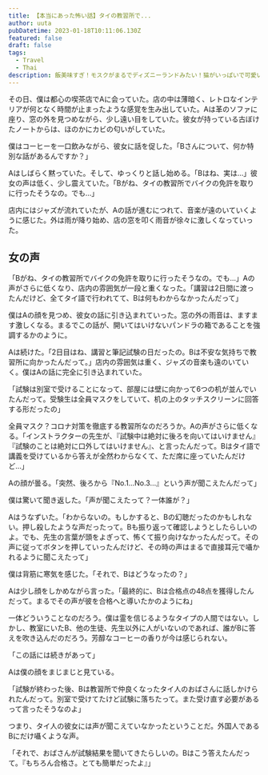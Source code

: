 ```yaml
---
title: 【本当にあった怖い話】タイの教習所で...
author: uuta
pubDatetime: 2023-01-18T10:11:06.130Z
featured: false
draft: false
tags:
  - Travel
  - Thai
description: 飯美味すぎ！モスクがまるでディズニーランドみたい！猫がいっぱいで可愛い！
---
```


その日、僕は都心の喫茶店でAに会っていた。店の中は薄暗く、レトロなインテリアが何となく時間が止まったような感覚を生み出していた。Aは革のソファに座り、窓の外を見つめながら、少し遠い目をしていた。彼女が持っている古ぼけたノートからは、ほのかにカビの匂いがしていた。

僕はコーヒーを一口飲みながら、彼女に話を促した。「Bさんについて、何か特別な話があるんですか？」

Aはしばらく黙っていた。そして、ゆっくりと話し始める。「Bはね、実は…」彼女の声は低く、少し震えていた。「Bがね、タイの教習所でバイクの免許を取りに行ったそうなの。でも…」

店内にはジャズが流れていたが、Aの話が進むにつれて、音楽が遠のいていくように感じた。外は雨が降り始め、店の窓を叩く雨音が徐々に激しくなっていった。

## 女の声

「Bがね、タイの教習所でバイクの免許を取りに行ったそうなの。でも…」Aの声がさらに低くなり、店内の雰囲気が一段と重くなった。「講習は2日間に渡ったんだけど、全てタイ語で行われてて、Bは何もわからなかったんだって」

僕はAの顔を見つめ、彼女の話に引き込まれていった。窓の外の雨音は、ますます激しくなる。まるでこの話が、開いてはいけないパンドラの箱であることを強調するかのように。

Aは続けた。「2日目はね、講習と筆記試験の日だったの。Bは不安な気持ちで教習所に向かったんだって。」店内の雰囲気は重く、ジャズの音楽も遠のいていく。僕はAの話に完全に引き込まれていた。

「試験は別室で受けることになって、部屋には壁に向かって6つの机が並んでいたんだって。受験生は全員マスクをしていて、机の上のタッチスクリーンに回答する形だったの」

全員マスク？コロナ対策を徹底する教習所なのだろうか。Aの声がさらに低くなる。「インストラクターの先生が、『試験中は絶対に後ろを向いてはいけません』『試験のことは絶対に口外してはいけません』、と言ったんだって。Bはタイ語で講義を受けているから答えが全然わからなくて、ただ席に座っていたんだけど…」

Aの顔が曇る。「突然、後ろから『No.1…No.3…』という声が聞こえたんだって」

僕は驚いて聞き返した。「声が聞こえたって？一体誰が？」

Aはうなずいた。「わからないの。もしかすると、Bの幻聴だったのかもしれない。押し殺したような声だったって。Bも振り返って確認しようとしたらしいのよ。でも、先生の言葉が頭をよぎって、怖くて振り向けなかったんだって。その声に従ってボタンを押していったんだけど、その時の声はまるで直接耳元で囁かれるように聞こえたって」

僕は背筋に寒気を感じた。「それで、Bはどうなったの？」

Aは少し顔をしかめながら言った。「最終的に、Bは合格点の48点を獲得したんだって。まるでその声が彼を合格へと導いたかのようにね」

一体どういうことなのだろう。僕は霊を信じるようなタイプの人間ではない。しかし、教室にいたB、他の生徒、先生以外に人がいないのであれば、誰がBに答えを吹き込んだのだろう。芳醇なコーヒーの香りが今は感じられない。

「この話には続きがあって」

Aは僕の顔をまじまじと見ている。

「試験が終わった後、Bは教習所で仲良くなったタイ人のおばさんに話しかけられたんだって。別室で受けてたけど試験に落ちたって。また受け直す必要があるって言ったそうなのよ」

つまり、タイ人の彼女には声が聞こえていなかったということだ。外国人であるBにだけ囁くような声。

「それで、おばさんが試験結果を聞いてきたらしいの。Bはこう答えたんだって。『もちろん合格さ。とても簡単だったよ』」
